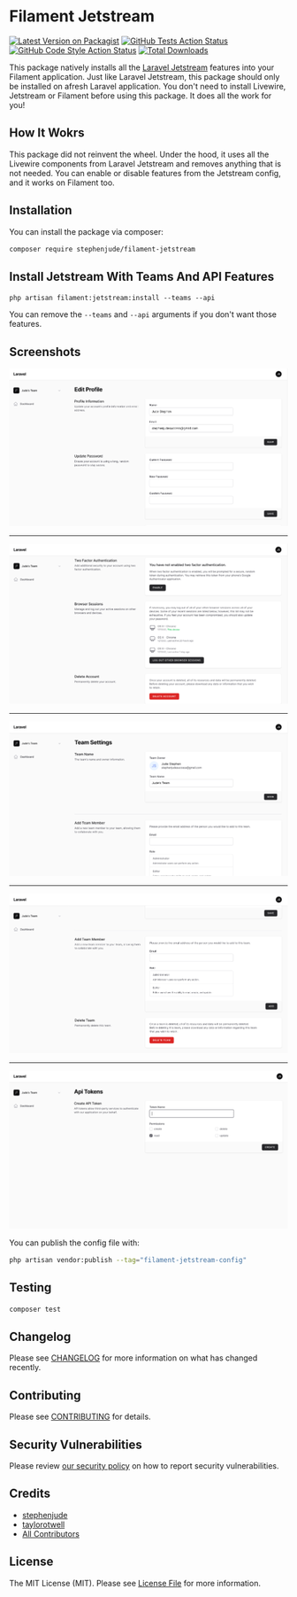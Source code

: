 # Filament Jetstream

[![Latest Version on Packagist](https://img.shields.io/packagist/v/stephenjude/filament-jetstream.svg?style=flat-square)](https://packagist.org/packages/stephenjude/filament-jetstream)
[![GitHub Tests Action Status](https://img.shields.io/github/actions/workflow/status/stephenjude/filament-jetstream/run-tests.yml?branch=main&label=tests&style=flat-square)](https://github.com/stephenjude/filament-jetstream/actions?query=workflow%3Arun-tests+branch%3Amain)
[![GitHub Code Style Action Status](https://img.shields.io/github/actions/workflow/status/stephenjude/filament-jetstream/fix-php-code-style-issues.yml?branch=main&label=code%20style&style=flat-square)](https://github.com/stephenjude/filament-jetstream/actions?query=workflow%3A"Fix+PHP+code+style+issues"+branch%3Amain)
[![Total Downloads](https://img.shields.io/packagist/dt/stephenjude/filament-jetstream.svg?style=flat-square)](https://packagist.org/packages/stephenjude/filament-jetstream)

This package natively installs all the [Laravel Jetstream](https://jetstream.laravel.com/) features into your Filament
application. Just like Laravel Jetstream, this package should only be installed on afresh Laravel application. You don't
need to install Livewire, Jetstream or Filament before using this package. It does all the work for you!

## How It Wokrs

This package did not reinvent the wheel. Under the hood, it uses all the Livewire components from Laravel Jetstream
and removes anything that is not needed. You can enable or disable features from the Jetstream config, and it works on
Filament too.

## Installation

You can install the package via composer:

```bash
composer require stephenjude/filament-jetstream
```

## Install Jetstream With Teams And API Features

```shell
php artisan filament:jetstream:install --teams --api
```

You can remove the `--teams` and `--api` arguments if you don't want those features.

## Screenshots

![Edit Profile](art/profile_1.png)

---

![Edit Profile](art/profile_2.png)

---

![Edit Team](art/team_1.png)

---

![Edit Team](art/team_2.png)

---

![Edit Team](art/api_token.png)

You can publish the config file with:

```bash
php artisan vendor:publish --tag="filament-jetstream-config"
```

## Testing

```bash
composer test
```

## Changelog

Please see [CHANGELOG](CHANGELOG.md) for more information on what has changed recently.

## Contributing

Please see [CONTRIBUTING](.github/CONTRIBUTING.md) for details.

## Security Vulnerabilities

Please review [our security policy](../../security/policy) on how to report security vulnerabilities.

## Credits

- [stephenjude](https://github.com/stephenjude)
- [taylorotwell](https://github.com/taylorotwell)
- [All Contributors](../../contributors)

## License

The MIT License (MIT). Please see [License File](LICENSE.md) for more information.
